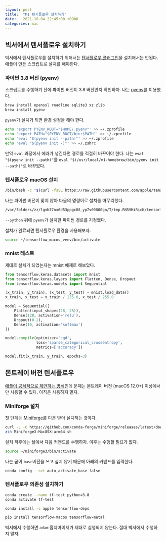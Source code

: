 ```yaml
---
layout: post
title:  "M1 텐서플로우 설치하기"
date:   2021-10-04 22:45:00 +0900
categories: mac
---
```


## 빅서에서 텐서플로우 설치하기

빅서에서 텐서플로우를 설치하기 위해서는 [텐서플로우 플러그인](https://developer.apple.com/metal/tensorflow-plugin/)을 설치해서는 안된다. 애플이 만든 스크립트로 설치를 해야한다.

### 파이썬 3.8 버전 (pyenv)

스크립트를 수행하기 전에 파이썬 버전이 3.8 버전인지 확인하자. 나는 [pyenv](https://github.com/pyenv/pyenv)를 이용했다.

```sh
brew install openssl readline sqlite3 xz zlib
brew install pyenv
```

`pyenv`가 설치가 되면 환경 설정을 해야 한다.

```sh
echo 'export PYENV_ROOT="$HOME/.pyenv"' >> ~/.zprofile
echo 'export PATH="$PYENV_ROOT/bin:$PATH"' >> ~/.zprofile
echo 'eval "$(pyenv init --path)"' >> ~/.zprofile
echo 'eval "$(pyenv init -)"' >> ~/.zshrc
```

만약 `eval` 과정에서 에러가 생긴다면 경로를 적절히 바꾸어야 한다. 나는 `eval "$(pyenv init --path)"`를 `eval "$(/usr/local/m1-homebrew/bin/pyenv init --path)"`로 바꾸었다.

### 텐서플로우 macOS 설치

```sh
/bin/bash -c "$(curl -fsSL https://raw.githubusercontent.com/apple/tensorflow_macos/master/scripts/download_and_install.sh)"
```

나는 파이썬 버전이 맞지 않아 다음의 명령어로 설치를 마무리했다.

```sh
/var/folders/zz/lgvb77nx6d53ppgc08_yp7v00000gn/T/tmp.RN5VHiRicK/tensorflow_macos/install_venv.sh --prompt --python /Users/dalinaum/.pyenv/shims/python
```

`--python` 뒤에 `pyenv`가 설치한 파이썬 경로를 지정했다.

설치가 완료되면 텐서플로우 환경을 사용해보자.

```sh
source ~/tensorflow_macos_venv/bin/activate
```

### mnist 테스트

제대로 설치가 되었는지는 mnist 예제로 해보았다.

```py
from tensorflow.keras.datasets import mnist
from tensorflow.keras.layers import Flatten, Dense, Dropout
from tensorflow.keras.models import Sequential

(x_train, y_train), (x_test, y_test) = mnist.load_data()
x_train, x_test = x_train / 255.0, x_test / 255.0

model = Sequential([
    Flatten(input_shape=(28, 28)),
    Dense(128, activation='relu'),
    Dropout(0.2),
    Dense(10, activation='softmax')
])

model.compile(optimizer='sgd',
              loss='sparse_categorical_crossentropy',
              metrics=['accuracy'])

model.fit(x_train, y_train, epochs=3)
```

## 몬트레이 버전 텐서플로우

[애플이 공식적으로 제안하는 방식](https://developer.apple.com/metal/tensorflow-plugin/)인데 문제는 몬트레이 버전 (macOS 12.0+) 이상에서만 사용할 수 있다. 아직은 사용하지 말자.

### Miniforge 설치

첫 단계는 [Miniforge](https://github.com/conda-forge/miniforge)를 다운 받아 설치하는 것이다.

```sh
curl -L -O https://github.com/conda-forge/miniforge/releases/latest/download/Miniforge3-MacOSX-arm64.sh
zsh Miniforge3-MacOSX-arm64.sh
```

설치 직후에는 쉘에서 다음 커맨드를 수행하자. 이후는 수행할 필요가 없다.

```sh
source ~/miniforge3/bin/activate
```

나는 굳이 `base`버전을 쓰고 싶지 않기 때문에 아래의 커맨드를 입력한다.

```sh
conda config --set auto_activate_base false
```

### 텐서플로우 의존성 설치하기

```sh
conda create --name tf-test python=3.8
conda activate tf-test
```

```sh
conda install -c apple tensorflow-deps
```

```sh
pip install tensorflow-macos tensorflow-metal
```

빅서에서 수행하면 `adam` 옵티마이저가 제대로 실행되지 않는다. 절대 빅서에서 수행하지 말자.